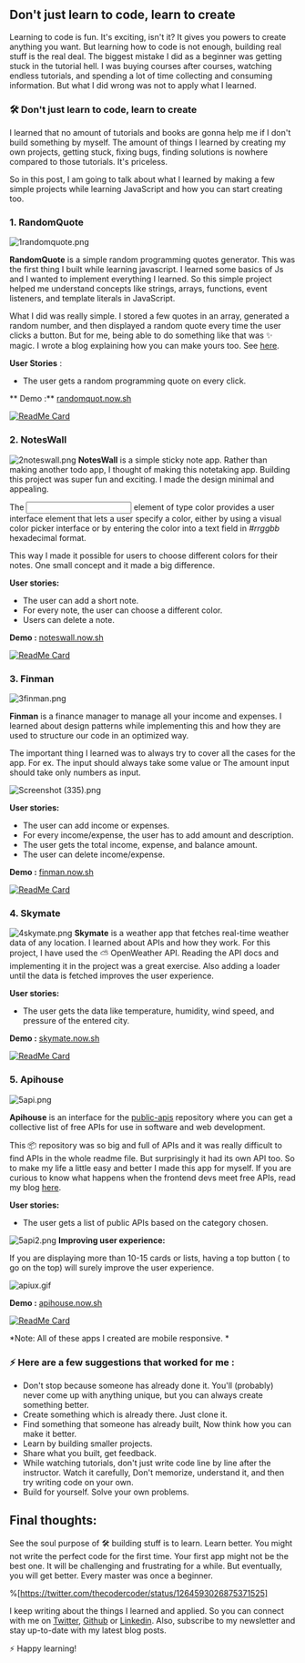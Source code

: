 ## Don't just learn to code, learn to create

Learning to code is fun. It's exciting, isn't it? It gives you powers to create anything you want. But learning how to code is not enough, building real stuff is the real deal. The biggest mistake I did as a beginner was getting stuck in the tutorial hell. I was buying courses after courses, watching endless tutorials, and spending a lot of time collecting and consuming information. But what I did wrong was not to apply what I learned.

### 🛠 Don't just learn to code, learn to create
> 
I learned that no amount of tutorials and books are gonna help me if I don't build something by myself. The amount of things I learned by creating my own projects, getting stuck, fixing bugs, finding solutions is nowhere compared to those tutorials. It's priceless.

So in this post, I am going to talk about what I learned by making a few simple projects while learning JavaScript and how you can start creating too.

### 1. RandomQuote

![1randomquote.png](https://cdn.hashnode.com/res/hashnode/image/upload/v1596007316940/S63esO_5m.png)

**RandomQuote** is a simple random programming quotes generator. This was the first thing I built while learning javascript. I learned some basics of Js and I wanted to implement everything I learned. So this simple project helped me understand concepts like strings, arrays, functions, event listeners, and template literals in JavaScript. 

What I did was really simple. I stored a few quotes in an array, generated a random number, and then displayed a random quote every time the user clicks a button. But for me, being able to do something like that was ✨ magic. I wrote a blog explaining how you can make yours too. See [here](https://blog.rutikwankhade.dev/learn-javascript-concepts-by-building-a-random-quote-generator-ck87070ks00lw9ls1elshm606).                                                                 
 

**User Stories** :
- The user gets a random programming quote on every click.

** Demo :** [randomquot.now.sh](https://randomquot.now.sh)

[![ReadMe Card](https://github-readme-stats.vercel.app/api/pin/?username=rutikwankhade&repo=Random-Quote&show_owner=true)](https://github.com/rutikwankhade/Random-Quote) 



### 2. NotesWall

![2noteswall.png](https://cdn.hashnode.com/res/hashnode/image/upload/v1596007073705/oX5EAyp0v.png)
**NotesWall** is a simple sticky note app. Rather than making another todo app, I thought of making this notetaking app. Building this project was super fun and exciting. I made the design minimal and appealing. 

The <input> element of type color provides a user interface element that lets a user specify a color, either by using a visual color picker interface or by entering the color into a text field in *#rrggbb* hexadecimal format.

This way I made it possible for users to choose different colors for their notes. One small concept and it made a big difference.

**User stories:**
- The user can add a short note. 
- For every note, the user can choose a different color.
- Users can delete a note.

**Demo :** [noteswall.now.sh](https://noteswall.now.sh)

[![ReadMe Card](https://github-readme-stats.vercel.app/api/pin/?username=rutikwankhade&repo=NotesWall&show_owner=true)](https://github.com/rutikwankhade/NotesWall) 
### 3. Finman

![3finman.png](https://cdn.hashnode.com/res/hashnode/image/upload/v1596008628105/bSpH8iCiV.png)

**Finman** is a finance manager to manage all your income and expenses. I learned about design patterns while implementing this and how they are used to structure our code in an optimized way.

The important thing I learned was to always try to cover all the cases for the app.
For ex. The input should always take some value or The amount input should take only numbers as input.

![Screenshot (335).png](https://cdn.hashnode.com/res/hashnode/image/upload/v1596334422430/ga5JNLS1z.png)

**User stories:**
- The user can add income or expenses.
- For every income/expense, the user has to add amount and description.
- The user gets the total income, expense, and balance amount.
- The user can delete income/expense.

**Demo :** [finman.now.sh](https://finman.now.sh)

[![ReadMe Card](https://github-readme-stats.vercel.app/api/pin/?username=rutikwankhade&repo=Finman&show_owner=true)](https://github.com/rutikwankhade/Finman) 

### 4. Skymate

![4skymate.png](https://cdn.hashnode.com/res/hashnode/image/upload/v1596008639164/mm16fS2jg.png)
**Skymate** is a weather app that fetches real-time weather data of any location. I learned about APIs and how they work. For this project, I  have used the ⛅ OpenWeather API. Reading the API docs and implementing it in the project was a great exercise. Also adding a loader until the data is fetched improves the user experience.

**User stories:**
- The user gets the data like temperature, humidity, wind speed, and pressure of the entered city.

**Demo :** [skymate.now.sh](https://skymate.now.sh)

[![ReadMe Card](https://github-readme-stats.vercel.app/api/pin/?username=rutikwankhade&repo=Skymate&show_owner=true)](https://github.com/rutikwankhade/Skymate) 


### 5. Apihouse

![5api.png](https://cdn.hashnode.com/res/hashnode/image/upload/v1596008662055/8McEQ9dKu.png)

**Apihouse** is an interface for the [public-apis](https://github.com/public-apis/public-apis) repository where you can get a collective list of free APIs for use in software and web development. 

This 📦 repository was so big and full of APIs and it was really difficult to find APIs in the whole readme file. But surprisingly it had its own API too. So to make my life a little easy and better I made this app for myself.  If you are curious to know what happens when the frontend devs meet free APIs, read my blog [here](https://blog.rutikwankhade.dev/when-frontend-devs-meet-free-apis-ckbuntmsn0005eys15p707des).



**User stories:**
- The user gets a list of public APIs based on the category chosen.

![5api2.png](https://cdn.hashnode.com/res/hashnode/image/upload/v1596280439877/zehJmGqTU.png)
**Improving user experience:**

If you are displaying more than 10-15 cards or lists, having a top button ( to go on the top) will surely improve the user experience. 


![apiux.gif](https://cdn.hashnode.com/res/hashnode/image/upload/v1596304095096/a9JyW39R8.gif)

**Demo :** [apihouse.now.sh](https://apihouse.now.sh)

[![ReadMe Card](https://github-readme-stats.vercel.app/api/pin/?username=rutikwankhade&repo=Apihouse&show_owner=true)](https://github.com/rutikwankhade/Apihouse) 

*Note: All of these apps I created are mobile responsive. *
### ⚡ Here are a few suggestions that worked for me :
- Don't stop because someone has already done it. You'll (probably) never come up with anything unique, but you can always create something better.
- Create something which is already there. Just clone it.
-  Find something that someone has already built, Now think how you can make it better.
- Learn by building smaller projects.
- Share what you built, get feedback.
- While watching tutorials, don't just write code line by line after the instructor. Watch it carefully, Don't memorize, understand it, and then try writing code on your own.  
- Build for yourself. Solve your own problems.

## Final thoughts:

See the soul purpose of 🛠 building stuff is to learn. Learn better. You might not write the perfect code for the first time. Your first app might not be the best one. It will be challenging and frustrating for a while. But eventually, you will get better. Every master was once a beginner.

%[https://twitter.com/thecodercoder/status/1264593026875371525]

I keep writing about the things I learned and applied. So you can connect with me on [Twitter](https://twitter.com/WankhadeRutik), [Github](https://github.com/rutikwankhade)  or [Linkedin](https://www.linkedin.com/in/rutik-wankhade). Also, subscribe to my newsletter and stay up-to-date with my latest blog posts.

⚡ Happy learning!





